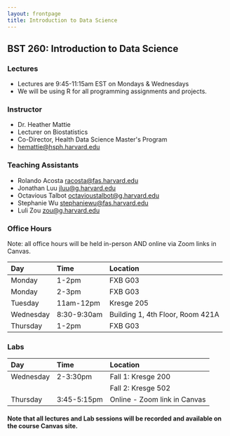 ```yaml
---
layout: frontpage
title: Introduction to Data Science
---
```


## BST 260: Introduction to Data Science

### Lectures

* Lectures are 9:45-11:15am EST on Mondays & Wednesdays
* We will be using R for all programming assignments and projects. 

### Instructor
* Dr. Heather Mattie
* Lecturer on Biostatistics
* Co-Director, Health Data Science Master's Program
* hemattie@hsph.harvard.edu

### Teaching Assistants

* Rolando Acosta      	racosta@fas.harvard.edu
* Jonathan Luu	jluu@g.harvard.edu
* Octavious Talbot    	octavioustalbot@g.harvard.edu
* Stephanie Wu        	stephaniewu@fas.harvard.edu
* Luli Zou	zou@g.harvard.edu

### Office Hours

Note: all office hours will be held in-person AND online via Zoom links in Canvas.

| Day      | Time | Location     |
| :---     |    :----   |    :--- |
| Monday   | 1-2pm      | FXB G03 |
| Monday   | 2-3pm      | FXB G03 |
| Tuesday   | 11am-12pm   | Kresge 205 |
| Wednesday   | 8:30-9:30am      | Building 1, 4th Floor, Room 421A |
| Thursday   | 1-2pm    | FXB G03 |

### Labs

| Day      | Time | Location     |
| :---     |    :----   |    :--- |
| Wednesday   | 2-3:30pm      | Fall 1: Kresge 200| 
|             |               | Fall 2: Kresge 502 |
| Thursday    | 3:45-5:15pm   | Online - Zoom link in Canvas |


#### Note that all lectures and Lab sessions will be recorded and available on the course Canvas site.
